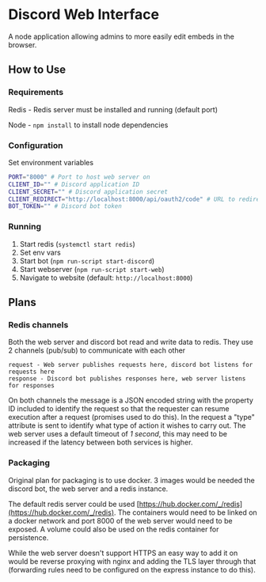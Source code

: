 # Discord Web Interface
A node application allowing admins to more easily edit embeds in the browser.

## How to Use

### Requirements

Redis - Redis server must be installed and running (default port)

Node - `npm install` to install node dependencies

### Configuration

Set environment variables
```bash
PORT="8000" # Port to host web server on
CLIENT_ID="" # Discord application ID
CLIENT_SECRET="" # Discord application secret
CLIENT_REDIRECT="http://localhost:8000/api/oauth2/code" # URL to redirect to after oauth
BOT_TOKEN="" # Discord bot token
```

### Running

1. Start redis (`systemctl start redis`)
2. Set env vars
3. Start bot (`npm run-script start-discord`)
4. Start webserver (`npm run-script start-web`)
5. Navigate to website (default: `http://localhost:8000`)

## Plans

### Redis channels

Both the web server and discord bot read and write data to redis. They use 2 channels (pub/sub) to communicate with each other
```
request - Web server publishes requests here, discord bot listens for requests here
response - Discord bot publishes responses here, web server listens for responses
```
On both channels the message is a JSON encoded string with the property ID included to identify the request so that the requester can resume execution after a request (promises used to do this). In the request a "type" attribute is sent to identify what type of action it wishes to carry out. The web server uses a default timeout of _1 second_, this may need to be increased if the latency between both services is higher.

### Packaging

Original plan for packaging is to use docker. 3 images would be needed the discord bot, the web server and a redis instance.

The default redis server could be used [https://hub.docker.com/_/redis](https://hub.docker.com/_/redis).
The containers would need to be linked on a docker network and port 8000 of the web server would need to be exposed. A volume could also be used on the redis container for persistence.


While the web server doesn't support HTTPS an easy way to add it on would be reverse proxying with nginx and adding the TLS layer through that (forwarding rules need to be configured on the express instance to do this).
